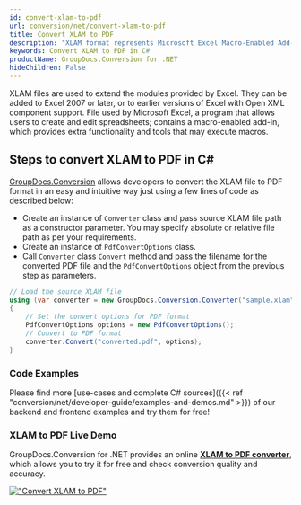 ```yaml
---
id: convert-xlam-to-pdf
url: conversion/net/convert-xlam-to-pdf
title: Convert XLAM to PDF
description: "XLAM format represents Microsoft Excel Macro-Enabled Add-In with .xlam extension. Learn how to convert XLAM to PDF file programmatically in C# language using GroupDocs.Conversion for .NET library."
keywords: Convert XLAM to PDF in C#
productName: GroupDocs.Conversion for .NET
hideChildren: False
---
```


XLAM files are used to extend the modules provided by Excel. They can be added to Excel 2007 or later, or to earlier versions of Excel with Open XML component support. File used by Microsoft Excel, a program that allows users to create and edit spreadsheets; contains a macro-enabled add-in, which provides extra functionality and tools that may execute macros.

## Steps to convert XLAM to PDF in C#

[GroupDocs.Conversion](https://products.groupdocs.com/conversion/net) allows developers to convert the XLAM file to PDF format in an easy and intuitive way just using a few lines of code as described below:

* Create an instance of `Converter` class and pass source XLAM file path as a constructor parameter. You may specify absolute or relative file path as per your requirements. 
* Create an instance of `PdfConvertOptions` class.
* Call `Converter` class `Convert` method and pass the filename for the converted PDF file and the `PdfConvertOptions` object from the previous step as parameters.

```csharp
// Load the source XLAM file
using (var converter = new GroupDocs.Conversion.Converter("sample.xlam"))
{
    // Set the convert options for PDF format
    PdfConvertOptions options = new PdfConvertOptions();
    // Convert to PDF format
    converter.Convert("converted.pdf", options);
}
```

### Code Examples

Please find more [use-cases and complete C# sources]({{< ref "conversion/net/developer-guide/examples-and-demos.md" >}}) of our backend and frontend examples and try them for free!

### XLAM to PDF Live Demo

GroupDocs.Conversion for .NET provides an online [**XLAM to PDF converter**](https://products.groupdocs.app/conversion/xlam-to-pdf), which allows you to try it for free and check conversion quality and accuracy.

[!["Convert XLAM to PDF"](conversion/net/images/convert-xlam-to-pdf.png)](https://products.groupdocs.app/conversion/xlam-to-pdf)